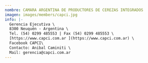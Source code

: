 ```yaml
---
nombre: CAMARA ARGENTINA DE PRODUCTORES DE CEREZAS INTEGRADOS
imagen: images/members/capci.jpg
info: |-
  Gerencia Ejecutiva \ 
  8300 Neuquén - Argentina \
  Tel. (54) 0299 485553 | Fax (54) 0299 485553 \
  [https://www.capci.com.ar ](https://www.capci.com.ar) \
  Facebook CAPCI\
  Contacto: Anibal Caminiti \
  Mail: gerencia@capci.com.ar
---
```

